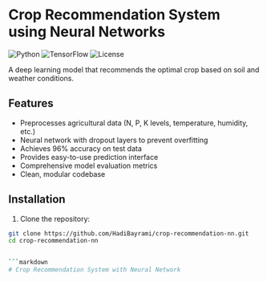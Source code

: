 
# Crop Recommendation System using Neural Networks

![Python](https://img.shields.io/badge/Python-3.8%2B-blue)
![TensorFlow](https://img.shields.io/badge/TensorFlow-2.x-orange)
![License](https://img.shields.io/badge/License-MIT-green)


A deep learning model that recommends the optimal crop based on soil and weather conditions.

## Features

- Preprocesses agricultural data (N, P, K levels, temperature, humidity, etc.)
- Neural network with dropout layers to prevent overfitting
- Achieves 96% accuracy on test data
- Provides easy-to-use prediction interface
 - Comprehensive model evaluation metrics
- Clean, modular codebase

## Installation

1. Clone the repository:
```bash
git clone https://github.com/HadiBayrami/crop-recommendation-nn.git
cd crop-recommendation-nn


```markdown
# Crop Recommendation System with Neural Network

